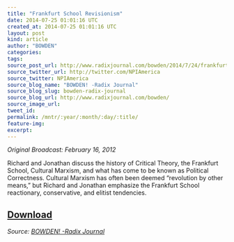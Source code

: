 ```yaml
---
title: "Frankfurt School Revisionism"
date: 2014-07-25 01:01:16 UTC
created_at: 2014-07-25 01:01:16 UTC
layout: post
kind: article
author: "BOWDEN"
categories: 
tags: 
source_post_url: http://www.radixjournal.com/bowden/2014/7/24/frankfurt-school-revisionism
source_twitter_url: http://twitter.com/NPIAmerica
source_twitter: NPIAmerica
source_blog_name: "BOWDEN! -Radix Journal"
source_blog_slug: bowden-radix-journal
source_blog_url: http://www.radixjournal.com/bowden/
source_image_url: 
tweet_id:
permalink: /mntr/:year/:month/:day/:title/
feature-img: 
excerpt:
---
```

<p><em>Original Broadcast: February 16, 2012</em></p>

<p>Richard and Jonathan discuss the history of Critical Theory, the Frankfurt School, Cultural Marxism, and what has come to be known as Political Correctness. Cultural Marxism has often been deemed “revolution by other means,” but Richard and Jonathan emphasize the Frankfurt School reactionary, conservative, and elitist tendencies.</p>



<h2><a href="https://soundcloud.com/radixjournal/frankfurt-school-revisionism">Download</a></h2><div class="">
    <i>Source: <a href="http://www.radixjournal.com/bowden/">BOWDEN! -Radix Journal</a></i>
</div>
